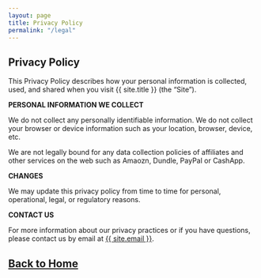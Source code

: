 ```yaml
---
layout: page
title: Privacy Policy
permalink: "/legal"
---
```

<div class="col-lg-12 text-center">
	<h2 class="section-heading text-uppercase">Privacy Policy</h2>
</div>

This Privacy Policy describes how your personal information is collected, used, and shared when you visit {{ site.title }} (the “Site”).

**PERSONAL INFORMATION WE COLLECT**

We do not collect any personally identifiable information. We do not collect your browser or device information such as your location, browser, device, etc.

We are not legally bound for any data collection policies of affiliates and other services on the web such as Amaozn, Dundle, PayPal or CashApp.

**CHANGES**

We may update this privacy policy from time to time for personal, operational, legal, or regulatory reasons.

**CONTACT US**

For more information about our privacy practices or if you have questions, please contact us by email at <a href="mailto:{{ site.email }}">{{ site.email }}</a>.

## [Back to Home](/)
